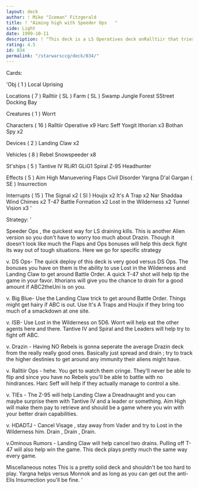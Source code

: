```yaml
---
layout: deck
author: ! Mike "Iceman" Fitzgerald
title: ! "Aiming high with Speeder Ops   "
side: Light
date: 1999-10-11
description: ! "This deck is a LS Operatives deck onRalltiir that tries to have a shot againstany DS deck out there right now."
rating: 4.5
id: 834
permalink: "/starwarsccg/deck/834/"
---
```

Cards: 

'Obj  ( 1 )
Local Uprising

Locations  ( 7 )
Ralltiir ( SL )
 Farm ( SL )
 Swamp
 Jungle
 Forest
 SStreet
 Docking Bay

Creatures  ( 1 )
Worrt

Characters  ( 16 )
Ralltiir Operative x9
Harc Seff
Yoxgit
Ithorian x3
Bothan Spy x2

Devices  ( 2 )
Landing Claw x2

Vehicles  ( 8 )
Rebel Snowspeeder x8

St'ships  ( 5 )
Tantive IV
RLiR1
GLiG1
Spiral
Z-95 Headhunter

Effects  ( 5 )
Aim High
Manuevering Flaps
Civil Disorder
Yargna D'al Gargan ( SE )
Insurrection

Interrupts  ( 15 )
The Signal x2 ( SI )
Houjix x2
It's A Trap x2
Nar Shaddaa Wind Chimes x2
T-47 Battle Formation x2
Lost in the Wilderness x2
Tunnel Vision x3
'

Strategy: '

Speeder Ops , the quickest way for LS draining
kills. This is another Alien version so you don't
have to worry too much about Drazin. Though it doesn't
look like much the Flaps and Ops bonuses will help
this deck fight its way out of tough situations.
Here we go for specific strategy 

v. DS Ops- The quick deploy of this deck is very
good versus DS Ops. The bonuses you have on them
is the ability to use Lost in the Wilderness and
Landing Claw to get around Battle Order. A quick
T-47 shot will help tip the game in your favor.
Ithorians will give you the chance to drain for
a good amount if ABC2theUni is on you.

v. Big Blue- Use the Landing Claw trick to get
around Battle Order. Things might get hairy if
ABC is out. Use It's A Traps and Houjix if they
bring too much of a smackdown at one site.

v. ISB- Use Lost in the Wilderness on 5D6. Worrt
will help eat the other agents here and there.
Tantive IV and Spiral and the Leaders will help
try to fight off ABC.

v. Drazin - Having NO Rebels is gonna seperate
the average Drazin deck from the really really
good ones. Basically just spread and drain ; try
to track the higher destinies to get around any
immunity their aliens might have.

v. Ralltiir Ops - hehe. You get to watch them cringe.
They'll never be able to flip and since you have
no Rebels you'll be able to battle with no hindrances.
Harc Seff will help if they actually manage to
control a site.

v. TIEs - The Z-95 will help Landing Claw a Dreadnaught
and you can maybe surprise them with Tantive IV
and a leader or something. Aim High will make them
pay to retrieve and should be a game where you win
with your better drain capabilities.

v. HDADTJ - Cancel Visage , stay away from Vader
and try to Lost in the Wilderness him. Drain , Drain
, Drain.

v.Ominous Rumors - Landing Claw will help cancel two
drains. Pulling off T-47 will also help win the game.
This deck plays pretty much the same way every game.

Miscellaneous notes  This is a pretty solid deck
and shouldn't be too hard to play. Yargna helps
versus Monnok and as long as you can get out the anti-Elis
Insurrection you'll be fine. '
